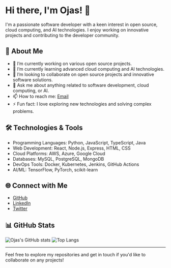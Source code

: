 # Hi there, I'm Ojas! 👋

I'm a passionate software developer with a keen interest in open source, cloud computing, and AI technologies. I enjoy working on innovative projects and contributing to the developer community.

## 🚀 About Me

- 🔭 I’m currently working on various open source projects.
- 🌱 I’m currently learning advanced cloud computing and AI technologies.
- 👯 I’m looking to collaborate on open source projects and innovative software solutions.
- 💬 Ask me about anything related to software development, cloud computing, or AI.
- 📫 How to reach me: [Email](mailto:ojas@example.com)
- ⚡ Fun fact: I love exploring new technologies and solving complex problems.

## 🛠️ Technologies & Tools

- Programming Languages: Python, JavaScript, TypeScript, Java
- Web Development: React, Node.js, Express, HTML, CSS
- Cloud Platforms: AWS, Azure, Google Cloud
- Databases: MySQL, PostgreSQL, MongoDB
- DevOps Tools: Docker, Kubernetes, Jenkins, GitHub Actions
- AI/ML: TensorFlow, PyTorch, scikit-learn

## 🌐 Connect with Me

- [GitHub](https://github.com/ojas200)
- [LinkedIn](https://www.linkedin.com/in/ojas200)
- [Twitter](https://twitter.com/ojas200)

## 📊 GitHub Stats

![Ojas's GitHub stats](https://github-readme-stats.vercel.app/api?username=ojas200&show_icons=true&theme=radical)
![Top Langs](https://github-readme-stats.vercel.app/api/top-langs/?username=ojas200&layout=compact&theme=radical)

---

Feel free to explore my repositories and get in touch if you'd like to collaborate on any projects!
